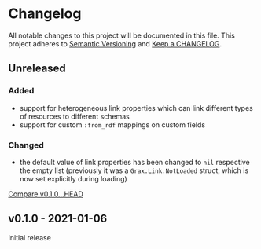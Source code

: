 # Changelog

All notable changes to this project will be documented in this file.
This project adheres to [Semantic Versioning](http://semver.org/) and
[Keep a CHANGELOG](http://keepachangelog.com).


## Unreleased

### Added

- support for heterogeneous link properties which can link different types of resources
  to different schemas
- support for custom `:from_rdf` mappings on custom fields  

### Changed

- the default value of link properties has been changed to `nil` respective the empty list
  (previously it was a `Grax.Link.NotLoaded` struct, which is now set explicitly 
  during loading)


[Compare v0.1.0...HEAD](https://github.com/rdf-elixir/grax/compare/v0.1.0...HEAD)



## v0.1.0 - 2021-01-06

Initial release
